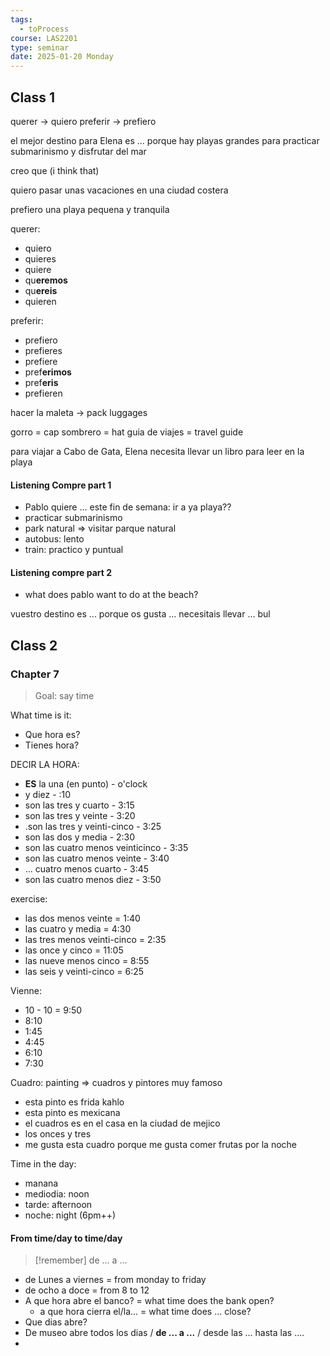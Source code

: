 ```yaml
---
tags:
  - toProcess
course: LAS2201
type: seminar
date: 2025-01-20 Monday
---
```

## Class 1

querer -> quiero
preferir -> prefiero

el mejor destino para Elena es ... porque hay playas grandes para practicar submarinismo y disfrutar del mar

creo que (i think that)

quiero pasar unas vacaciones en una ciudad costera

prefiero una playa pequena y tranquila

querer:
- quiero
- quieres
- quiere
- qu**eremos**
- qu**ereis**
- quieren

preferir:
- prefiero
- prefieres
- prefiere
- pref**erimos**
- pref**eris**
- prefieren

hacer la maleta -> pack luggages

gorro = cap
sombrero = hat
guia de viajes = travel guide

para viajar a Cabo de Gata, Elena necesita llevar un libro para leer en la playa

#### Listening Compre part 1
- Pablo quiere ... este fin de semana: ir a ya playa??
- practicar submarinismo
- park natural => visitar parque natural
- autobus: lento 
- train: practico y puntual

#### Listening compre part 2
- what does pablo want to do at the beach?

vuestro destino es ...
porque os gusta ...
necesitais llevar ... bul

## Class 2

### Chapter 7

> Goal: say time

What time is it:
- Que hora es?
- Tienes hora?

DECIR LA HORA:
- **ES** la una (en punto) - o'clock
- y diez - :10
- son las tres y cuarto - 3:15
- son las tres y veinte - 3:20
- .son las tres y veinti-cinco - 3:25
- son las dos y media - 2:30
- son las cuatro menos veinticinco - 3:35
- son las cuatro menos veinte - 3:40
- ... cuatro menos cuarto - 3:45
- son las cuatro menos diez - 3:50

exercise:
- las dos menos veinte = 1:40
- las cuatro y media = 4:30
- las tres menos veinti-cinco = 2:35
- las once y cinco = 11:05
- las nueve menos cinco = 8:55
- las seis y veinti-cinco = 6:25

Vienne:
- 10 - 10 = 9:50
- 8:10
- 1:45
- 4:45
- 6:10
- 7:30

Cuadro: painting => cuadros y pintores muy famoso
- esta pinto es frida kahlo
- esta pinto es mexicana
- el cuadros es en el casa en la ciudad de mejico
- los onces y tres
- me gusta esta cuadro porque me gusta comer frutas por la noche

Time in the day:
- manana
- mediodia: noon
- tarde: afternoon
- noche: night (6pm++)

#### From time/day to time/day

>[!remember]
> de ... a ...

- de Lunes a viernes = from monday to friday
- de ocho a doce = from 8 to 12
- A que hora abre el banco? = what time does the bank open?
	- a que hora cierra el/la... = what time does ... close?
- Que dias abre?
- De museo abre todos los dias  / **de ... a ...** / desde las ... hasta las ....
- 